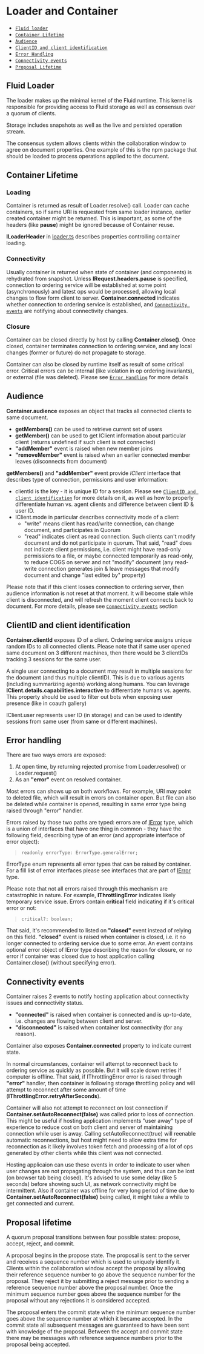# Loader and Container

- [`Fluid loader`](#Fluid-loader)
- [`Container Lifetime`](#Container-lifetime)
- [`Audience`](#Audience)
- [`ClientID and client identification`](#ClientId-and-client-identification)
- [`Error Handling`](#Error-handling)
- [`Connectivity events`](#Connectivity-events)
- [`Proposal Lifetime`](#Proposal-lifetime)

## Fluid Loader

The loader makes up the minimal kernel of the Fluid runtime. This kernel is responsible for providing access to
Fluid storage as well as consensus over a quorum of clients.

Storage includes snapshots as well as the live and persisted operation stream.

The consensus system allows clients within the collaboration window to agree on document properties. One
example of this is the npm package that should be loaded to process operations applied to the document.

## Container Lifetime

### Loading

Container is returned as result of Loader.resolve() call. Loader can cache containers, so if same URI is requested from same loader instance, earlier created container might be returned. This is important, as some of the headers (like **pause**) might be ignored because of Container reuse.

**ILoaderHeader** in [loader.ts](../container-definitions/src/loader.ts) describes properties controlling container loading.

### Connectivity
Usually container is returned when state of container (and components) is rehydrated from snapshot. Unless **IRequest.headers.pause** is specified, connection to ordering service will be established at some point (asynchronously) and latest ops would be processed, allowing local changes to flow form client to server. **Container.connected** indicates whether connection to ordering service is established, and  [`Connectivity events`](#Connectivity-events) are notifying about connectivity changes.

### Closure
Container can be closed directly by host by calling **Container.close()**. Once closed, container terminates connection to ordering service, and any local changes (former or future) do not propagate to storage.

Container can also be closed by runtime itself as result of some critical error. Critical errors can be internal (like violation in op ordering invariants), or external (file was deleted). Please see [`Error Handling`](#Error-handling) for more details

## Audience
**Container.audience** exposes an object that tracks all connected clients to same document.
- **getMembers()** can be used to retrieve current set of users
- **getMember()** can be used to get IClient information about particular client (returns undefined if such client is not connected)
- **"addMember"** event is raised when new member joins
- **"removeMember"** event is raised when an earlier connected member leaves (disconnects from document)

**getMembers()** and **"addMember"** event provide _IClient_ interface that describes type of connection, permissions and user information:
- clientId is the key - it is unique ID for a session. Please see [`ClientID and client identification`](#ClientId-and-client-identification) for more details on it, as well as how to properly differentiate human vs. agent clients and difference between client ID & user ID.
- IClient.mode in particular describes connectivity mode of a client:
    - "write" means client has read/write connection, can change document, and participates in Quorum
    - "read" indicates client as read connection. Such clients can't modify document and do not participate in quorum. That said, "read" does not indicate client permissions, i.e. client might have read-only permissions to a file, or maybe connected temporarily as read-only, to reduce COGS on server and not "modify" document (any read-write connection generates join & leave messages that modify document and change "last edited by" property)

Please note that if this client losses connection to ordering server, then audience information is not reset at that moment. It will become stale while client is disconnected, and will refresh the moment client connects back to document. For more details, please see [`Connectivity events`](#Connectivity-events) section

## ClientID and client identification

**Container.clientId** exposes ID of a client. Ordering service assigns unique random IDs to all connected clients. Please note that if same user opened same document on 3 different machines, then there would be 3 clientIDs tracking 3 sessions for the same user.

A single user connecting to a document may result in multiple sessions for the document (and thus multiple clientID). This is due to various agents (including summarizing agents) working along humans. You can leverage **IClient.details.capabilities.interactive** to differentiate humans vs. agents. This property should be used to filter out bots when exposing user presence (like in coauth gallery)

IClient.user represents user ID (in storage) and can be used to identify sessions from same user (from same or different machines).

## Error handling

There are two ways errors are exposed:
1. At open time, by returning rejected promise from Loader.resolve() or Loader.request()
2. As an **"error"** event on resolved container.

Most errors can shows up on both workflows. For example, URI may point to deleted file, which will result in errors on container open. But file can also be deleted while container is opened, resulting in same error type being raised through "error" handler.

Errors raised by those two paths are typed: errors are of [IError](../driver-definitions/src/error.ts) type, which is a union of interfaces that have one thing in common - they have the following  field, describing type of an error (and appropriate interface of error object):
>     readonly errorType: ErrorType.generalError;
ErrorType enum represents all  error types that can be raised by container.
For a fill list of error interfaces please see interfaces that are part of [IError](../driver-definitions/src/error.ts) type.

Please note that not all errors raised through this mechanism are catastrophic in nature. For example, **IThrottlingError** indicates likely temporary service issue. Errors contain **critical** field indicating if it's critical error or not:
>     critical?: boolean;
 That said, it's recommended to listed on **"closed"** event instead of relying on this field. **"closed"** event is raised when container is closed, i.e. it no longer connected to ordering service due to some error. An event contains optional error object of IError type describing the reason for closure, or no error if container was closed due to host application calling Container.close() (without specifying error).

## Connectivity events
Container raises 2  events to notify hosting application about connectivity issues and connectivity status.
- **"connected"** is raised when container is connected and is up-to-date, i.e. changes are flowing between client and server.
- **"disconnected"** is raised when container lost connectivity (for any reason).

Container also exposes **Container.connected** property to indicate current state.

In normal circumstances, container will attempt to reconnect back to ordering service as quickly as possible. But it will scale down retries if computer is offline.  That said, if IThrottlingError error is raised through **"error"** handler, then container is following storage throttling policy and will attempt to reconnect after some amount of time (**IThrottlingError.retryAfterSeconds**).

Container will also not attempt to reconnect on lost connection if **Container.setAutoReconnect(false)** was called prior to loss of connection. This might be useful if hosting application implements "user away" type of experience to reduce cost on both client and server of maintaining connection while user is away. Calling setAutoReconnect(true) will reenable automatic reconnections, but host might need to allow extra time for reconnection as it likely involves token fetch and processing of a lot of ops generated by other clients while this client was not connected.

Hosting applicaion can use these events in order to indicate to user when user changes are not propagating through the system, and thus can be lost (on browser tab being closed). It's advised to use some delay (like 5 seconds) before showing such UI, as network connectivity might be intermittent.  Also if container was offline for very long period of time due to **Container.setAutoReconnect(false)** being called, it might take a while to get connected and current.

## Proposal lifetime

A quorum proposal transitions between four possible states: propose, accept, reject, and commit.

A proposal begins in the propose state. The proposal is sent to the server and receives a sequence number which is
used to uniquely identify it. Clients within the collaboration window accept the proposal by allowing their
reference sequence number to go above the sequence number for the proposal. They reject it by submitting a reject
message prior to sending a reference sequence number above the proposal number. Once the minimum sequence number
goes above the sequence number for the proposal without any rejections it is considered accepted.

The proposal enters the commit state when the minimum sequence number goes above the sequence number at which it
became accepted. In the commit state all subsequent messages are guaranteed to have been sent with knowledge of
the proposal. Between the accept and commit state there may be messages with reference sequence numbers prior to
the proposal being accepted.
